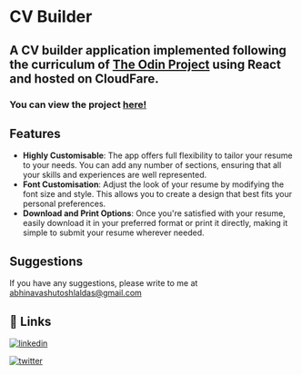 # CV Builder

## A CV builder application implemented following the curriculum of [The Odin Project](https://www.theodinproject.com/) using React and hosted on CloudFare.

### You can view the project [here!](https://ats-cv-builder.pages.dev/)

## Features

- **Highly Customisable**: The app offers full flexibility to tailor your resume to your needs. You can add any number of sections, ensuring that all your skills and experiences are well represented.
- **Font Customisation**: Adjust the look of your resume by modifying the font size and style. This allows you to create a design that best fits your personal preferences.
- **Download and Print Options**: Once you're satisfied with your resume, easily download it in your preferred format or print it directly, making it simple to submit your resume wherever needed.

## Suggestions

If you have any suggestions, please write to me at abhinavashutoshlaldas@gmail.com

## 🔗 Links

[![linkedin](https://img.shields.io/badge/linkedin-0A66C2?style=for-the-badge&logo=linkedin&logoColor=white)](https://www.linkedin.com/in/abhinavashutoshlaldas/)

[![twitter](https://img.shields.io/badge/twitter-1DA1F2?style=for-the-badge&logo=twitter&logoColor=white)](https://x.com/lal_das_ji)
